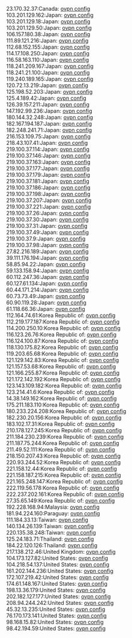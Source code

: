 23.170.32.37:Canada: [ovpn config](vpn/23_170_32_37.ovpn)  
103.201.129.162:Japan: [ovpn config](vpn/103_201_129_162.ovpn)  
103.201.129.18:Japan: [ovpn config](vpn/103_201_129_18.ovpn)  
103.201.129.50:Japan: [ovpn config](vpn/103_201_129_50.ovpn)  
106.157.180.38:Japan: [ovpn config](vpn/106_157_180_38.ovpn)  
111.89.121.216:Japan: [ovpn config](vpn/111_89_121_216.ovpn)  
112.68.152.155:Japan: [ovpn config](vpn/112_68_152_155.ovpn)  
114.17.108.250:Japan: [ovpn config](vpn/114_17_108_250.ovpn)  
116.58.163.110:Japan: [ovpn config](vpn/116_58_163_110.ovpn)  
118.241.209.167:Japan: [ovpn config](vpn/118_241_209_167.ovpn)  
118.241.21.100:Japan: [ovpn config](vpn/118_241_21_100.ovpn)  
119.240.189.165:Japan: [ovpn config](vpn/119_240_189_165.ovpn)  
120.72.13.219:Japan: [ovpn config](vpn/120_72_13_219.ovpn)  
125.198.52.203:Japan: [ovpn config](vpn/125_198_52_203.ovpn)  
125.4.189.42:Japan: [ovpn config](vpn/125_4_189_42.ovpn)  
126.39.157.211:Japan: [ovpn config](vpn/126_39_157_211.ovpn)  
147.192.99.236:Japan: [ovpn config](vpn/147_192_99_236.ovpn)  
180.144.32.248:Japan: [ovpn config](vpn/180_144_32_248.ovpn)  
182.167.194.187:Japan: [ovpn config](vpn/182_167_194_187.ovpn)  
182.248.241.71:Japan: [ovpn config](vpn/182_248_241_71.ovpn)  
216.153.109.75:Japan: [ovpn config](vpn/216_153_109_75.ovpn)  
218.43.107.41:Japan: [ovpn config](vpn/218_43_107_41.ovpn)  
219.100.37.114:Japan: [ovpn config](vpn/219_100_37_114.ovpn)  
219.100.37.146:Japan: [ovpn config](vpn/219_100_37_146.ovpn)  
219.100.37.163:Japan: [ovpn config](vpn/219_100_37_163.ovpn)  
219.100.37.177:Japan: [ovpn config](vpn/219_100_37_177.ovpn)  
219.100.37.179:Japan: [ovpn config](vpn/219_100_37_179.ovpn)  
219.100.37.181:Japan: [ovpn config](vpn/219_100_37_181.ovpn)  
219.100.37.186:Japan: [ovpn config](vpn/219_100_37_186.ovpn)  
219.100.37.198:Japan: [ovpn config](vpn/219_100_37_198.ovpn)  
219.100.37.207:Japan: [ovpn config](vpn/219_100_37_207.ovpn)  
219.100.37.221:Japan: [ovpn config](vpn/219_100_37_221.ovpn)  
219.100.37.26:Japan: [ovpn config](vpn/219_100_37_26.ovpn)  
219.100.37.30:Japan: [ovpn config](vpn/219_100_37_30.ovpn)  
219.100.37.31:Japan: [ovpn config](vpn/219_100_37_31.ovpn)  
219.100.37.49:Japan: [ovpn config](vpn/219_100_37_49.ovpn)  
219.100.37.9:Japan: [ovpn config](vpn/219_100_37_9.ovpn)  
219.100.37.98:Japan: [ovpn config](vpn/219_100_37_98.ovpn)  
27.82.216.189:Japan: [ovpn config](vpn/27_82_216_189.ovpn)  
39.111.176.194:Japan: [ovpn config](vpn/39_111_176_194.ovpn)  
58.85.94.22:Japan: [ovpn config](vpn/58_85_94_22.ovpn)  
59.133.158.94:Japan: [ovpn config](vpn/59_133_158_94.ovpn)  
60.112.247.36:Japan: [ovpn config](vpn/60_112_247_36.ovpn)  
60.127.61.134:Japan: [ovpn config](vpn/60_127_61_134.ovpn)  
60.44.171.214:Japan: [ovpn config](vpn/60_44_171_214.ovpn)  
60.73.73.49:Japan: [ovpn config](vpn/60_73_73_49.ovpn)  
60.90.119.28:Japan: [ovpn config](vpn/60_90_119_28.ovpn)  
61.118.66.36:Japan: [ovpn config](vpn/61_118_66_36.ovpn)  
112.164.74.61:Korea Republic of: [ovpn config](vpn/112_164_74_61.ovpn)  
112.219.177.187:Korea Republic of: [ovpn config](vpn/112_219_177_187.ovpn)  
114.200.250.10:Korea Republic of: [ovpn config](vpn/114_200_250_10.ovpn)  
116.123.26.76:Korea Republic of: [ovpn config](vpn/116_123_26_76.ovpn)  
116.124.100.87:Korea Republic of: [ovpn config](vpn/116_124_100_87.ovpn)  
118.130.175.82:Korea Republic of: [ovpn config](vpn/118_130_175_82.ovpn)  
119.203.65.68:Korea Republic of: [ovpn config](vpn/119_203_65_68.ovpn)  
121.129.142.83:Korea Republic of: [ovpn config](vpn/121_129_142_83.ovpn)  
121.157.53.68:Korea Republic of: [ovpn config](vpn/121_157_53_68.ovpn)  
121.166.255.87:Korea Republic of: [ovpn config](vpn/121_166_255_87.ovpn)  
121.172.142.192:Korea Republic of: [ovpn config](vpn/121_172_142_192.ovpn)  
123.143.109.182:Korea Republic of: [ovpn config](vpn/123_143_109_182.ovpn)  
123.214.41.6:Korea Republic of: [ovpn config](vpn/123_214_41_6.ovpn)  
14.38.149.162:Korea Republic of: [ovpn config](vpn/14_38_149_162.ovpn)  
175.211.183.110:Korea Republic of: [ovpn config](vpn/175_211_183_110.ovpn)  
180.233.224.208:Korea Republic of: [ovpn config](vpn/180_233_224_208.ovpn)  
182.230.20.156:Korea Republic of: [ovpn config](vpn/182_230_20_156.ovpn)  
183.102.17.31:Korea Republic of: [ovpn config](vpn/183_102_17_31.ovpn)  
210.178.127.245:Korea Republic of: [ovpn config](vpn/210_178_127_245.ovpn)  
211.184.230.239:Korea Republic of: [ovpn config](vpn/211_184_230_239.ovpn)  
211.187.75.244:Korea Republic of: [ovpn config](vpn/211_187_75_244.ovpn)  
211.49.52.111:Korea Republic of: [ovpn config](vpn/211_49_52_111.ovpn)  
218.150.207.43:Korea Republic of: [ovpn config](vpn/218_150_207_43.ovpn)  
220.93.244.52:Korea Republic of: [ovpn config](vpn/220_93_244_52.ovpn)  
221.158.12.44:Korea Republic of: [ovpn config](vpn/221_158_12_44.ovpn)  
221.158.187.215:Korea Republic of: [ovpn config](vpn/221_158_187_215.ovpn)  
221.165.248.147:Korea Republic of: [ovpn config](vpn/221_165_248_147.ovpn)  
222.119.56.178:Korea Republic of: [ovpn config](vpn/222_119_56_178.ovpn)  
222.237.202.161:Korea Republic of: [ovpn config](vpn/222_237_202_161.ovpn)  
27.35.65.149:Korea Republic of: [ovpn config](vpn/27_35_65_149.ovpn)  
192.228.168.94:Malaysia: [ovpn config](vpn/192_228_168_94.ovpn)  
181.94.224.160:Paraguay: [ovpn config](vpn/181_94_224_160.ovpn)  
111.184.33.13:Taiwan: [ovpn config](vpn/111_184_33_13.ovpn)  
140.134.26.139:Taiwan: [ovpn config](vpn/140_134_26_139.ovpn)  
220.135.38.248:Taiwan: [ovpn config](vpn/220_135_38_248.ovpn)  
125.24.183.71:Thailand: [ovpn config](vpn/125_24_183_71.ovpn)  
184.22.120.126:Thailand: [ovpn config](vpn/184_22_120_126.ovpn)  
217.138.212.46:United Kingdom: [ovpn config](vpn/217_138_212_46.ovpn)  
104.173.127.82:United States: [ovpn config](vpn/104_173_127_82.ovpn)  
104.218.54.137:United States: [ovpn config](vpn/104_218_54_137.ovpn)  
161.202.144.236:United States: [ovpn config](vpn/161_202_144_236.ovpn)  
172.107.219.42:United States: [ovpn config](vpn/172_107_219_42.ovpn)  
174.61.148.167:United States: [ovpn config](vpn/174_61_148_167.ovpn)  
198.13.36.179:United States: [ovpn config](vpn/198_13_36_179.ovpn)  
202.182.127.177:United States: [ovpn config](vpn/202_182_127_177.ovpn)  
208.94.244.242:United States: [ovpn config](vpn/208_94_244_242.ovpn)  
45.32.13.235:United States: [ovpn config](vpn/45_32_13_235.ovpn)  
76.170.173.141:United States: [ovpn config](vpn/76_170_173_141.ovpn)  
98.168.15.82:United States: [ovpn config](vpn/98_168_15_82.ovpn)  
98.42.194.59:United States: [ovpn config](vpn/98_42_194_59.ovpn)  
